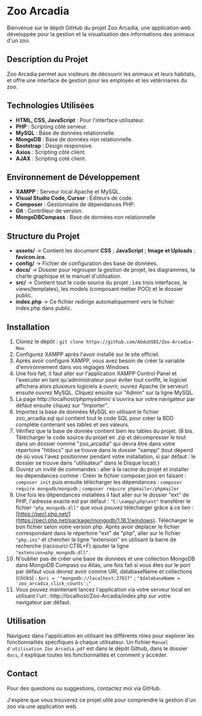 # Zoo Arcadia

Bienvenue sur le dépôt GitHub du projet Zoo Arcadia, une application web développée pour la gestion et la visualisation des informations des animaux d'un zoo.

## Description du Projet

Zoo Arcadia permet aux visiteurs de découvrir les animaux et leurs habitats, et offre une interface de gestion pour les employés et les vétérinaires du zoo.

## Technologies Utilisées

- **HTML, CSS, JavaScript** : Pour l'interface utilisateur.
- **PHP** : Scripting côté serveur.
- **MySQL** : Base de données relationnelle.
- **MongoDB** : Base de données non relationnelle.
- **Bootstrap** : Design responsive.
- **Axios** : Scripting côté client.
- **AJAX** : Scripting coté client.

## Environnement de Développement

- **XAMPP** : Serveur local Apache et MySQL.
- **Visual Studio Code, Cursor** : Éditeurs de code.
- **Composer** : Gestionnaire de dépendances PHP.
- **Git** : Contrôleur de version.
- **MongoDBCompass** : Base de données non relationnelle 

## Structure du Projet

- **assets/** -> Contient les document **CSS** ; **JavaScript** ; **Image et Uploads** ; **favicon.ico**.
- **config/** -> Fichier de configuration des base de données.
- **docs/** -> Dossier pour regrouper la gestion de projet, les diagrammes, la charte graphique et le manuel d'utilisation.
- **src/** -> Contient tout le code source du projet : Les trois interfaces, le views(templates), les models (composant métier POO) et le dossier public.
- **index.php** -> Ce fichier redirige automatiquement vers le fichier index.php dans public.

## Installation

1. Clonez le dépôt : `git clone https://github.com/AbduUSDI/Zoo-Arcadia-New`.
3. Configurez XAMPP après l'avoir installé sur le site officiel.
4. Après avoir configuré XAMPP, vous avez besoin de créer la variable d'environnement dans vos réglages Windows
5. Une fois fait, il faut aller sur l'application XAMPP Control Panel et l'executer en tant qu'administrateur pour éviter tout conflit, le logiciel affichera alors plusieurs logiciels à ouvrir, ouvrez Apache (le serveur) ensuite ouvrez MySQL. Cliquez ensuite sur "Admin" sur la ligne MySQL.
6. La page http://localhost/phpmyadmin/ s'ouvrira sur votre navigateur par défaut ensuite cliquez sur "Importer".
7. Importez la base de données MySQL en utilisant le fichier zoo_arcadia.sql qui contient tout le code SQL pour créer la BDD complète contenant ses tables et ses valeurs.
8. Vérifiez que la base de donnée contient bien les tables du projet.
(8 bis. Télécharger le code source du projet en .zip et décompresser le tout dans un dossier nommé "zoo_arcadia" qui devra être dans votre répertoire "htdocs" qui se trouve dans le dossier "xampp" (tout dépend de où vous l'avez positionner pendant votre installation, si par défaut : le dossier se trouve dans "utilisateur" dans le Disque local).) 
9. Ouvrez un invité de commandes : aller à la racine du projet et installer les dépendances comme :  Créer le fichier composer.json en faisant : `composer init`  puis ensuite télécharger les dépendances :     `composer require mongodb/mongodb` ; `composer require phpmailer/phpmailer`
10. Une fois les dépendances installées il faut aller sur le dossier "ext" de PHP, l'adresse exacte est par défaut : `"C:\xampp\php\ext"` transférer le fichier `"php_mongodb.dll"` que vous pouvez télécharger grâce à ce lien : [https://pecl.php.net/](https://pecl.php.net/package/mongodb/1.18.1/windows). Télécharger le bon fichier selon votre version php. Après avoir déplacer le fichier correspondant dans le répertoire "ext" de "php", aller sur le fichier `"php.ini"` et chercher la ligne "extension" en utilisant la barre de recherche (raccourci CTRL+F) ajouter la ligne `"extension=php_mongodb.dll"`.
11. N'oublier pas de créer une base de données et une collection MongoDB dans MongoDB Compass ou Atlas, une fois fait si vous êtes sur le port par défaut vous devrez avoir comme URI, databaseName et collections (clicks) :  `$uri = '"mongodb://localhost:27017"` ; `"$databaseName = 'zoo_arcadia_click_counts';"` 
12. Vous pouvez maintenant lancez l'application via votre serveur local en utilisant l'url : http://localhost/Zoo-Arcadia/index.php sur votre navigateur par défaut.

## Utilisation

Naviguez dans l'application en utilisant les différents rôles pour explorer les fonctionnalités spécifiques à chaque utilisateur.
Un fichier `Manuel d'utilisation Zoo Arcadia.pdf` est dans le dépôt Github, dans le dossier `docs`, il explique toutes les fonctionnalités et comment y accéder.

## Contact

Pour des questions ou suggestions, contactez moi via GitHub.

J'espère que vous trouverez ce projet utile pour comprendre la gestion d'un zoo via une application web.
